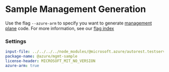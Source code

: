 # Sample Management Generation

Use the flag `--azure-arm` to specify you want to generate [management plane][mgmt] code. For more information, see our [flag index][flag_index]

### Settings

``` yaml
input-file: ../../../../node_modules/@microsoft.azure/autorest.testserver/swagger/head.json
package-name: @azure/mgmt-sample
license-header: MICROSOFT_MIT_NO_VERSION
azure-arm: true
```

<!-- LINKS -->
[mgmt]: https://docs.microsoft.com/en-us/azure/azure-resource-manager/management/control-plane-and-data-plane#control-plane
[flag_index]: https://github.com/Azure/autorest/tree/master/docs/generate/flags.md